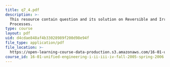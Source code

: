 ```yaml
---
title: q7_4.pdf
description: >-
  This resource contain question and its solution on Reversible and Irreversible
  Processes.
type: course
layout: pdf
uid: d4cdae848af4b33028989f200d98e94f
file_type: application/pdf
file_location: >-
  https://open-learning-course-data-production.s3.amazonaws.com/16-01-unified-engineering-i-ii-iii-iv-fall-2005-spring-2006/d4cdae848af4b33028989f200d98e94f_q7_4.pdf
course_id: 16-01-unified-engineering-i-ii-iii-iv-fall-2005-spring-2006
---
```


